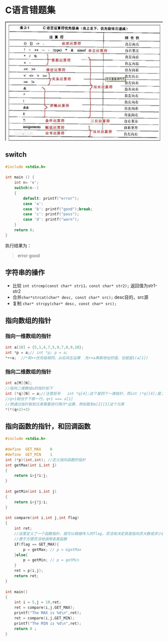 # C语言错题集



![image-20191203224406458](img/image-20191203224406458.png)



## switch

```C
#include <stdio.h>

int main () {
	int n= 'e';
	switch(n--)
	{
		default: printf("error");
		case 'a':
		case 'b': printf("good");break;
		case 'c': printf("pass");
		case 'd': printf("warn");
	}
	return 0;
}

```

执行结果为：

> error good

## 字符串的操作

- 比较 `int strcmp(const char* stri1，const char* str2);`  返回值为str1-str2
- 合并`char*strcat(char* desc, const char* src);`   desc目的，src源
- 复制 `char* strcpy(char* desc, const char* src);`



## 指向数组的指针

### 指向一维数组的指针

```C
int a[10] = {5,1,4,7,5,9,7,0,9,10};
int *p = a;// int *p; p = a;
*++a;  //*和++优先级相同，从右向左运算  先++a再取地址的值，也就是1(a[1])
```



### 指向二维数组的指针

```C
int a[M][N];
//指向二维数组a的指针如下
int (*q)[N] = a;//注意括号   int *q[4];这个是四个一维指针，而int (*q)[4];是二维指针，每一维有四个元素。
//q+1相当于下移一行，q+1 === a[1]
//想通过指针取到元素需要进行两次*运算，例如取到a[2][3]这个元素
*(*(q+2)+3)
```





## 指向函数的指针，和回调函数

```C
#include <stdio.h>
 
#define  GET_MAX 	0
#define  GET_MIN 	1
int (*p)(int,int); //定义指向函数的指针
int getMax(int i,int j)
{
	return i>j?i:j;
}
 
int getMin(int i,int j)
{
	return i>j?j:i;
}
 
int compare(int i,int j,int flag)
{
	int ret;
	//这里定义了一个函数指针，就可以根据传入的flag，灵活地决定其是指向求大数或求小数的函数
	//便于方便灵活地调用各类函数
	if(flag == GET_MAX){
        p = getMax; // p = &getMax
    }else{
        p = getMin; // p = getMin 
    }		
	ret = p(i,j);
	return ret;
}
 
int main()
{
	int i = 5,j = 10,ret;
	ret = compare(i,j,GET_MAX);
	printf("The MAX is %d\n",ret);
	ret = compare(i,j,GET_MIN);
	printf("The MIN is %d\n",ret);
	return 0 ;
}

```


